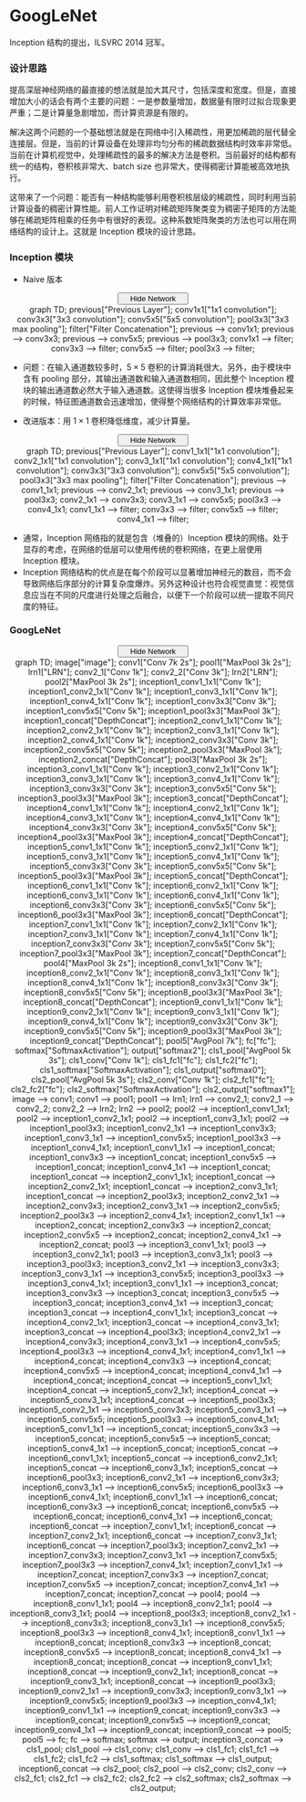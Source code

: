 # GoogLeNet

Inception 结构的提出，ILSVRC 2014 冠军。

### 设计思路

提高深层神经网络的最直接的想法就是加大其尺寸，包括深度和宽度。但是，直接增加大小的话会有两个主要的问题：一是参数量增加，数据量有限时过拟合现象更严重；二是计算量急剧增加，而计算资源是有限的。

解决这两个问题的一个基础想法就是在网络中引入稀疏性，用更加稀疏的层代替全连接层。但是，当前的计算设备在处理非均匀分布的稀疏数据结构时效率非常低。当前在计算机视觉中，处理稀疏性的最多的解决方法是卷积。当前最好的结构都有统一的结构，卷积核非常大、batch size 也非常大，使得稠密计算能被高效地执行。

这带来了一个问题：能否有一种结构能够利用卷积核层级的稀疏性，同时利用当前计算设备的稠密计算性能。前人工作证明对稀疏矩阵聚类变为稠密子矩阵的方法能够在稀疏矩阵相乘的任务中有很好的表现。这种系数矩阵聚类的方法也可以用在网络结构的设计上。这就是 Inception 模块的设计思路。

### Inception 模块

- Naive 版本

<script type="text/javascript" src="../js/mermaid.js"></script>
<script type="text/javascript">
mermaid.initialize({startOnLoad:true});
</script>
<script type="text/javascript">
var is_show = true;
function ClickShowButton1()
{
    if (is_show == false)
    {
        document.getElementById('naive-inception').style.display = "block";
        document.getElementById('show-button-naive-inception').innerHTML = "<span id=\"button-left\"><i class=\"demo-icon icon-sitemap\"></i> Hide Network</span><span id=\"button-right\"><i class=\"demo-icon icon-down-open\"></i></span></button></center></center>";
        is_show = true;
    }
    else
    {
        document.getElementById('naive-inception').style.display = "none";
        document.getElementById('show-button-naive-inception').innerHTML = "<span id=\"button-left\"><i class=\"demo-icon icon-sitemap\"></i> Show Network</span><span id=\"button-right\"><i class=\"demo-icon icon-down-open\"></i></span></button></center></center>";
        is_show = false;
    }
}
</script>
<center><button class="button show" id="show-button-naive-inception" onclick="ClickShowButton1()">
<span id="button-left">
<i class="demo-icon icon-sitemap"></i> Hide Network
</span>
<span id="button-right">
<i class="demo-icon icon-down-open"></i>
</span></button></center>
<center>
<div class="mermaid" id="naive-inception" style="display: block">
    graph TD;
    previous["Previous Layer"];
    conv1x1["1x1 convolution"];
    conv3x3["3x3 convolution"];
    conv5x5["5x5 convolution"];
    pool3x3["3x3 max pooling"];
    filter["Filter Concatenation"];
    previous --> conv1x1;
    previous --> conv3x3;
    previous --> conv5x5;
    previous --> pool3x3;
    conv1x1 --> filter;
    conv3x3 --> filter;
    conv5x5 --> filter;
    pool3x3 --> filter;
</div>
</center> 

- 问题：在输入通道数较多时，$5\times 5$ 卷积的计算消耗很大。另外，由于模块中含有 pooling 部分，其输出通道数和输入通道数相同，因此整个 Inception 模块的输出通道数必然大于输入通道数。这使得当很多 Inception 模块堆叠起来的时候，特征图通道数会迅速增加，使得整个网络结构的计算效率非常低。

- 改进版本：用 $1\times 1$ 卷积降低维度，减少计算量。

<script type="text/javascript" src="../js/mermaid.js"></script>
<script type="text/javascript">
mermaid.initialize({startOnLoad:true});
</script>
<script type="text/javascript">
var is_show = true;
function ClickShowButton2()
{
    if (is_show == false)
    {
        document.getElementById('dimreduct-inception').style.display = "block";
        document.getElementById('show-button-dimreduct-inception').innerHTML = "<span id=\"button-left\"><i class=\"demo-icon icon-sitemap\"></i> Hide Network</span><span id=\"button-right\"><i class=\"demo-icon icon-down-open\"></i></span></button></center></center>";
        is_show = true;
    }
    else
    {
        document.getElementById('dimreduct-inception').style.display = "none";
        document.getElementById('show-button-dimreduct-inception').innerHTML = "<span id=\"button-left\"><i class=\"demo-icon icon-sitemap\"></i> Show Network</span><span id=\"button-right\"><i class=\"demo-icon icon-down-open\"></i></span></button></center></center>";
        is_show = false;
    }
}
</script>
<center><button class="button show" id="show-button-dimreduct-inception" onclick="ClickShowButton2()">
<span id="button-left">
<i class="demo-icon icon-sitemap"></i> Hide Network
</span>
<span id="button-right">
<i class="demo-icon icon-down-open"></i>
</span></button></center>
<center>
<div class="mermaid" id="dimreduct-inception" style="display: block">
    graph TD;
    previous["Previous Layer"];
    conv1_1x1["1x1 convolution"];
    conv2_1x1["1x1 convolution"];
    conv3_1x1["1x1 convolution"];
    conv4_1x1["1x1 convolution"];
    conv3x3["3x3 convolution"];
    conv5x5["5x5 convolution"];
    pool3x3["3x3 max pooling"];
    filter["Filter Concatenation"];
    previous --> conv1_1x1;
    previous --> conv2_1x1;
    previous --> conv3_1x1;
    previous --> pool3x3;
    conv2_1x1 --> conv3x3;
    conv3_1x1 --> conv5x5;
    pool3x3 --> conv4_1x1;
    conv1_1x1 --> filter;
    conv3x3 --> filter;
    conv5x5 --> filter;
    conv4_1x1 --> filter;
</div>
</center>

- 通常，Inception 网络指的就是包含（堆叠的）Inception 模块的网络。处于显存的考虑，在网络的低层可以使用传统的卷积网络，在更上层使用 Inception 模块。
- Inception 网络结构的优点是在每个阶段可以显著增加神经元的数目，而不会导致网络后序部分的计算复杂度爆炸。另外这种设计也符合视觉直觉：视觉信息应当在不同的尺度进行处理之后融合，以便下一个阶段可以统一提取不同尺度的特征。

### GoogLeNet

<script type="text/javascript" src="../js/mermaid.js"></script>
<script type="text/javascript">
mermaid.initialize({startOnLoad:true});
</script>
<script type="text/javascript">
var is_show = true;
function ClickShowButton3()
{
    if (is_show == false)
    {
        document.getElementById('googlenet').style.display = "block";
        document.getElementById('show-button-googlenet').innerHTML = "<span id=\"button-left\"><i class=\"demo-icon icon-sitemap\"></i> Hide Network</span><span id=\"button-right\"><i class=\"demo-icon icon-down-open\"></i></span></button></center></center>";
        is_show = true;
    }
    else
    {
        document.getElementById('googlenet').style.display = "none";
        document.getElementById('show-button-googlenet').innerHTML = "<span id=\"button-left\"><i class=\"demo-icon icon-sitemap\"></i> Show Network</span><span id=\"button-right\"><i class=\"demo-icon icon-down-open\"></i></span></button></center></center>";
        is_show = false;
    }
}
</script>
<center><button class="button show" id="show-button-googlenet" onclick="ClickShowButton3()">
<span id="button-left">
<i class="demo-icon icon-sitemap"></i> Hide Network
</span>
<span id="button-right">
<i class="demo-icon icon-down-open"></i>
</span></button></center>
<center>
<div class="mermaid" id="googlenet" style="display: block">
    graph TD;
    image["image"];
    conv1["Conv 7k 2s"];
    pool1["MaxPool 3k 2s"];
    lrn1["LRN"];
    conv2_1["Conv 1k"];
    conv2_2["Conv 3k"];
    lrn2["LRN"];
    pool2["MaxPool 3k 2s"];
    inception1_conv1_1x1["Conv 1k"];
    inception1_conv2_1x1["Conv 1k"];
    inception1_conv3_1x1["Conv 1k"];
    inception1_conv4_1x1["Conv 1k"];
    inception1_conv3x3["Conv 3k"];
    inception1_conv5x5["Conv 5k"];
    inception1_pool3x3["MaxPool 3k"];
    inception1_concat["DepthConcat"];
    inception2_conv1_1x1["Conv 1k"];
    inception2_conv2_1x1["Conv 1k"];
    inception2_conv3_1x1["Conv 1k"];
    inception2_conv4_1x1["Conv 1k"];
    inception2_conv3x3["Conv 3k"];
    inception2_conv5x5["Conv 5k"];
    inception2_pool3x3["MaxPool 3k"];
    inception2_concat["DepthConcat"];
    pool3["MaxPool 3k 2s"];
    inception3_conv1_1x1["Conv 1k"];
    inception3_conv2_1x1["Conv 1k"];
    inception3_conv3_1x1["Conv 1k"];
    inception3_conv4_1x1["Conv 1k"];
    inception3_conv3x3["Conv 3k"];
    inception3_conv5x5["Conv 5k"];
    inception3_pool3x3["MaxPool 3k"];
    inception3_concat["DepthConcat"];
    inception4_conv1_1x1["Conv 1k"];
    inception4_conv2_1x1["Conv 1k"];
    inception4_conv3_1x1["Conv 1k"];
    inception4_conv4_1x1["Conv 1k"];
    inception4_conv3x3["Conv 3k"];
    inception4_conv5x5["Conv 5k"];
    inception4_pool3x3["MaxPool 3k"];
    inception4_concat["DepthConcat"];
    inception5_conv1_1x1["Conv 1k"];
    inception5_conv2_1x1["Conv 1k"];
    inception5_conv3_1x1["Conv 1k"];
    inception5_conv4_1x1["Conv 1k"];
    inception5_conv3x3["Conv 3k"];
    inception5_conv5x5["Conv 5k"];
    inception5_pool3x3["MaxPool 3k"];
    inception5_concat["DepthConcat"];
    inception6_conv1_1x1["Conv 1k"];
    inception6_conv2_1x1["Conv 1k"];
    inception6_conv3_1x1["Conv 1k"];
    inception6_conv4_1x1["Conv 1k"];
    inception6_conv3x3["Conv 3k"];
    inception6_conv5x5["Conv 5k"];
    inception6_pool3x3["MaxPool 3k"];
    inception6_concat["DepthConcat"];
    inception7_conv1_1x1["Conv 1k"];
    inception7_conv2_1x1["Conv 1k"];
    inception7_conv3_1x1["Conv 1k"];
    inception7_conv4_1x1["Conv 1k"];
    inception7_conv3x3["Conv 3k"];
    inception7_conv5x5["Conv 5k"];
    inception7_pool3x3["MaxPool 3k"];
    inception7_concat["DepthConcat"];
    pool4["MaxPool 3k 2s"];
    inception8_conv1_1x1["Conv 1k"];
    inception8_conv2_1x1["Conv 1k"];
    inception8_conv3_1x1["Conv 1k"];
    inception8_conv4_1x1["Conv 1k"];
    inception8_conv3x3["Conv 3k"];
    inception8_conv5x5["Conv 5k"];
    inception8_pool3x3["MaxPool 3k"];
    inception8_concat["DepthConcat"];
    inception9_conv1_1x1["Conv 1k"];
    inception9_conv2_1x1["Conv 1k"];
    inception9_conv3_1x1["Conv 1k"];
    inception9_conv4_1x1["Conv 1k"];
    inception9_conv3x3["Conv 3k"];
    inception9_conv5x5["Conv 5k"];
    inception9_pool3x3["MaxPool 3k"];
    inception9_concat["DepthConcat"];
    pool5["AvgPool 7k"];
    fc["fc"];
    softmax["SoftmaxActivation"];
    output["softmax2"];
    cls1_pool["AvgPool 5k 3s"];
    cls1_conv["Conv 1k"];
    cls1_fc1["fc"];
    cls1_fc2["fc"];
    cls1_softmax["SoftmaxActivation"];
    cls1_output["softmax0"];
    cls2_pool["AvgPool 5k 3s"];
    cls2_conv["Conv 1k"];
    cls2_fc1["fc"];
    cls2_fc2["fc"];
    cls2_softmax["SoftmaxActivation"];
    cls2_output["softmax1"];
    image --> conv1;
    conv1 --> pool1;
    pool1 --> lrn1;
    lrn1 --> conv2_1;
    conv2_1 --> conv2_2;
    conv2_2 --> lrn2;
    lrn2 --> pool2;
    pool2 --> inception1_conv1_1x1;
    pool2 --> inception1_conv2_1x1;
    pool2 --> inception1_conv3_1x1;
    pool2 --> inception1_pool3x3;
    inception1_conv2_1x1 --> inception1_conv3x3;
    inception1_conv3_1x1 --> inception1_conv5x5;
    inception1_pool3x3 --> inception1_conv4_1x1;
    inception1_conv1_1x1 --> inception1_concat;
    inception1_conv3x3 --> inception1_concat;
    inception1_conv5x5 --> inception1_concat;
    inception1_conv4_1x1 --> inception1_concat;
    inception1_concat --> inception2_conv1_1x1;
    inception1_concat --> inception2_conv2_1x1;
    inception1_concat --> inception2_conv3_1x1;
    inception1_concat --> inception2_pool3x3;
    inception2_conv2_1x1 --> inception2_conv3x3;
    inception2_conv3_1x1 --> inception2_conv5x5;
    inception2_pool3x3 --> inception2_conv4_1x1;
    inception2_conv1_1x1 --> inception2_concat;
    inception2_conv3x3 --> inception2_concat;
    inception2_conv5x5 --> inception2_concat;
    inception2_conv4_1x1 --> inception2_concat;
    pool3 --> inception3_conv1_1x1;
    pool3 --> inception3_conv2_1x1;
    pool3 --> inception3_conv3_1x1;
    pool3 --> inception3_pool3x3;
    inception3_conv2_1x1 --> inception3_conv3x3;
    inception3_conv3_1x1 --> inception3_conv5x5;
    inception3_pool3x3 --> inception3_conv4_1x1;
    inception3_conv1_1x1 --> inception3_concat;
    inception3_conv3x3 --> inception3_concat;
    inception3_conv5x5 --> inception3_concat;
    inception3_conv4_1x1 --> inception3_concat;
    inception3_concat --> inception4_conv1_1x1;
    inception3_concat --> inception4_conv2_1x1;
    inception3_concat --> inception4_conv3_1x1;
    inception3_concat --> inception4_pool3x3;
    inception4_conv2_1x1 --> inception4_conv3x3;
    inception4_conv3_1x1 --> inception4_conv5x5;
    inception4_pool3x3 --> inception4_conv4_1x1;
    inception4_conv1_1x1 --> inception4_concat;
    inception4_conv3x3 --> inception4_concat;
    inception4_conv5x5 --> inception4_concat;
    inception4_conv4_1x1 --> inception4_concat;
    inception4_concat --> inception5_conv1_1x1;
    inception4_concat --> inception5_conv2_1x1;
    inception4_concat --> inception5_conv3_1x1;
    inception4_concat --> inception5_pool3x3;
    inception5_conv2_1x1 --> inception5_conv3x3;
    inception5_conv3_1x1 --> inception5_conv5x5;
    inception5_pool3x3 --> inception5_conv4_1x1;
    inception5_conv1_1x1 --> inception5_concat;
    inception5_conv3x3 --> inception5_concat;
    inception5_conv5x5 --> inception5_concat;
    inception5_conv4_1x1 --> inception5_concat;
    inception5_concat --> inception6_conv1_1x1;
    inception5_concat --> inception6_conv2_1x1;
    inception5_concat --> inception6_conv3_1x1;
    inception5_concat --> inception6_pool3x3;
    inception6_conv2_1x1 --> inception6_conv3x3;
    inception6_conv3_1x1 --> inception6_conv5x5;
    inception6_pool3x3 --> inception6_conv4_1x1;
    inception6_conv1_1x1 --> inception6_concat;
    inception6_conv3x3 --> inception6_concat;
    inception6_conv5x5 --> inception6_concat;
    inception6_conv4_1x1 --> inception6_concat;
    inception6_concat --> inception7_conv1_1x1;
    inception6_concat --> inception7_conv2_1x1;
    inception6_concat --> inception7_conv3_1x1;
    inception6_concat --> inception7_pool3x3;
    inception7_conv2_1x1 --> inception7_conv3x3;
    inception7_conv3_1x1 --> inception7_conv5x5;
    inception7_pool3x3 --> inception7_conv4_1x1;
    inception7_conv1_1x1 --> inception7_concat;
    inception7_conv3x3 --> inception7_concat;
    inception7_conv5x5 --> inception7_concat;
    inception7_conv4_1x1 --> inception7_concat;
    inception7_concat --> pool4;
    pool4 --> inception8_conv1_1x1;
    pool4 --> inception8_conv2_1x1;
    pool4 --> inception8_conv3_1x1;
    pool4 --> inception8_pool3x3;
    inception8_conv2_1x1 --> inception8_conv3x3;
    inception8_conv3_1x1 --> inception8_conv5x5;
    inception8_pool3x3 --> inception8_conv4_1x1;
    inception8_conv1_1x1 --> inception8_concat;
    inception8_conv3x3 --> inception8_concat;
    inception8_conv5x5 --> inception8_concat;
    inception8_conv4_1x1 --> inception8_concat;
    inception8_concat --> inception9_conv1_1x1;
    inception8_concat --> inception9_conv2_1x1;
    inception8_concat --> inception9_conv3_1x1;
    inception8_concat --> inception9_pool3x3;
    inception9_conv2_1x1 --> inception9_conv3x3;
    inception9_conv3_1x1 --> inception9_conv5x5;
    inception9_pool3x3 --> inception_conv4_1x1;
    inception9_conv1_1x1 --> inception9_concat;
    inception9_conv3x3 --> inception9_concat;
    inception9_conv5x5 --> inception9_concat;
    inception9_conv4_1x1 --> inception9_concat;
    inception9_concat --> pool5;
    pool5 --> fc;
    fc --> softmax;
    softmax --> output;
    inception3_concat --> cls1_pool;
    cls1_pool --> cls1_conv;
    cls1_conv --> cls1_fc1;
    cls1_fc1 --> cls1_fc2;
    cls1_fc2 --> cls1_softmax;
    cls1_softmax --> cls1_output;
    inception6_concat --> cls2_pool;
    cls2_pool --> cls2_conv;
    cls2_conv --> cls2_fc1;
    cls2_fc1 --> cls2_fc2;
    cls2_fc2 --> cls2_softmax;
    cls2_softmax --> cls2_output;
</div>
</center>
